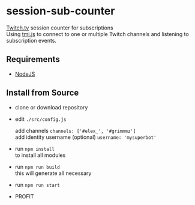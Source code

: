 # session-sub-counter

[Twitch.tv](https://twitch.tv) session counter for subscriptions  
Using [tmi.js](https://tmijs.com/) to connect to one or multiple Twitch channels and listening to subscription events.

## Requirements

- [NodeJS](https://nodejs.org/en/)

## Install from Source

- clone or download repository  
- edit ```./src/config.js```  

  add channels ``` channels: ['#elex_', '#grimmmz'] ```  
  add identity username (optional) ``` username: 'mysuperbot' ```  

- run ``` npm install ```  
  to install all modules
- run ``` npm run build ```  
  this will generate all necessary
- run ``` npm run start ```  
- PROFIT
